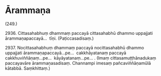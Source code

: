 

# Ārammaṇa







(249.)

2936\. Cittasahabhuṃ dhammaṃ paccayā cittasahabhū dhammo uppajjati ārammaṇapaccayā…  tīṇi. (Paṭiccasadisaṃ.)

2937\. Nocittasahabhuṃ dhammaṃ paccayā nocittasahabhū dhammo uppajjati ārammaṇapaccayā…pe…  cakkhāyatanaṃ paccayā cakkhuviññāṇaṃ…pe…  kāyāyatanaṃ…pe… . (Imaṃ cittasamuṭṭhānadukaṃ paccayavāre ārammaṇasadisaṃ. Channampi imesaṃ pañcaviññāṇamūlā kātabbā. Saṃkhittaṃ.)



